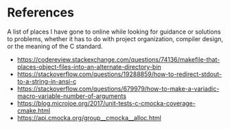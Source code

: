 # References
A list of places I have gone to online while looking for guidance or solutions
to problems, whether it has to do with project organization, compiler design,
or the meaning of the C standard.

- https://codereview.stackexchange.com/questions/74136/makefile-that-places-object-files-into-an-alternate-directory-bin
- https://stackoverflow.com/questions/19288859/how-to-redirect-stdout-to-a-string-in-ansi-c
- https://stackoverflow.com/questions/679979/how-to-make-a-variadic-macro-variable-number-of-arguments
- https://blog.microjoe.org/2017/unit-tests-c-cmocka-coverage-cmake.html
- https://api.cmocka.org/group__cmocka__alloc.html
